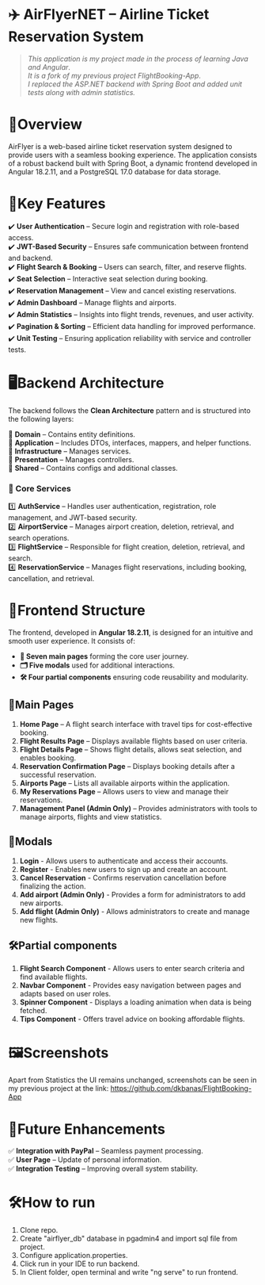 # ✈️ **AirFlyerNET – Airline Ticket Reservation System**
> *This application is my project made in the process of learning Java and Angular*.  
> *It is a fork of my previous project FlightBooking-App*.  
> *I replaced the ASP.NET backend with Spring Boot and added unit tests along with admin statistics.*  
# 📌Overview

AirFlyer is a web-based airline ticket reservation system designed to provide users with a seamless booking experience. The application consists of a robust backend built with Spring Boot, a dynamic frontend developed in Angular 18.2.11, and a PostgreSQL 17.0 database for data storage.

# 🚀Key Features
✔️ **User Authentication** – Secure login and registration with role-based access.  
✔️ **JWT-Based Security** – Ensures safe communication between frontend and backend.  
✔️ **Flight Search & Booking** – Users can search, filter, and reserve flights.  
✔️ **Seat Selection** – Interactive seat selection during booking.  
✔️ **Reservation Management** – View and cancel existing reservations.  
✔️ **Admin Dashboard** – Manage flights and airports.  
✔️ **Admin Statistics** – Insights into flight trends, revenues, and user activity.  
✔️ **Pagination & Sorting** – Efficient data handling for improved performance.  
✔️ **Unit Testing** – Ensuring application reliability with service and controller tests.  

# 🖥️Backend Architecture

The backend follows the **Clean Architecture** pattern and is structured into the following layers:

📂 **Domain** – Contains entity definitions.  
📂 **Application** – Includes DTOs, interfaces, mappers, and helper functions.  
📂 **Infrastructure** – Manages services.  
📂 **Presentation** – Manages controllers.  
📂 **Shared** – Contains configs and additional classes.  

### **🔧 Core Services**

1️⃣ **AuthService** – Handles user authentication, registration, role management, and JWT-based security.  
2️⃣ **AirportService** – Manages airport creation, deletion, retrieval, and search operations.  
3️⃣ **FlightService** – Responsible for flight creation, deletion, retrieval, and search.  
4️⃣ **ReservationService** – Manages flight reservations, including booking, cancellation, and retrieval.

# 🎨Frontend Structure

The frontend, developed in **Angular 18.2.11**, is designed for an intuitive and smooth user experience. It consists of:

- **📄 Seven main pages** forming the core user journey.
- **🗂️ Five modals** used for additional interactions.
- **🛠️ Four partial components** ensuring code reusability and modularity.

 ## 📄Main Pages
 
1. **Home Page** – A flight search interface with travel tips for cost-effective booking.
2. **Flight Results Page** – Displays available flights based on user criteria.
3. **Flight Details Page** – Shows flight details, allows seat selection, and enables booking.
4. **Reservation Confirmation Page** – Displays booking details after a successful reservation.
5. **Airports Page** – Lists all available airports within the application.
6. **My Reservations Page** – Allows users to view and manage their reservations.
7. **Management Panel (Admin Only)** – Provides administrators with tools to manage airports, flights and view statistics.

## 💬Modals

1. **Login** - Allows users to authenticate and access their accounts.
2. **Register** - Enables new users to sign up and create an account.
3. **Cancel Reservation** - Confirms reservation cancellation before finalizing the action.
4. **Add airport (Admin Only)** - Provides a form for administrators to add new airports.
5. **Add flight (Admin Only)** - Allows administrators to create and manage new flights.

## 🛠️Partial components

1. **Flight Search Component** - Allows users to enter search criteria and find available flights.
2. **Navbar Component** - Provides easy navigation between pages and adapts based on user roles.
3. **Spinner Component** - Displays a loading animation when data is being fetched.
4. **Tips Component** - Offers travel advice on booking affordable flights.

# 🖼️Screenshots
Apart from Statistics the UI remains unchanged, screenshots can be seen in my previous project at the link:
https://github.com/dkbanas/FlightBooking-App

# 🔮Future Enhancements
✅ **Integration with PayPal** – Seamless payment processing.  
✅ **User Page** – Update of personal information.  
✅ **Integration Testing** – Improving overall system stability.  

# 🛠️How to run

1. Clone repo.
2. Create "airflyer_db" database in pgadmin4 and import sql file from project.
3. Configure application.properties.
4. Click run in your IDE to run backend.
5. In Client folder, open terminal and write  "ng serve" to run frontend.
